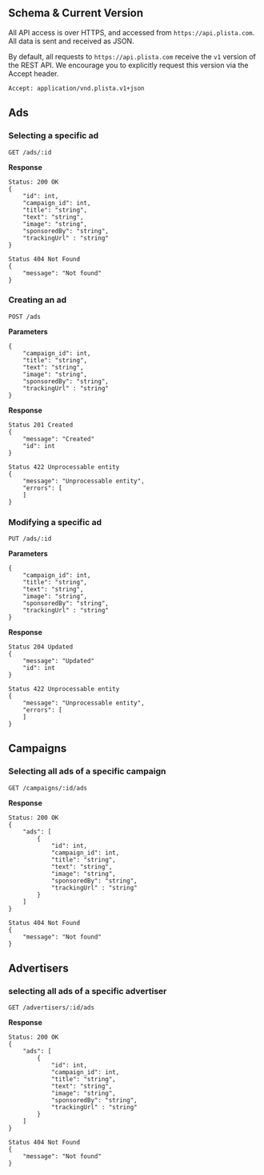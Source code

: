 ## Schema & Current Version

All API access is over HTTPS, and accessed from `https://api.plista.com`. All data is sent and received as JSON.

By default, all requests to `https://api.plista.com` receive the `v1` version of the REST API. We encourage you to explicitly request this version via the Accept header.

```
Accept: application/vnd.plista.v1+json
```

## Ads

### Selecting a specific ad

```
GET /ads/:id
```

**Response**

```
Status: 200 OK
{
    "id": int,
    "campaign_id": int,
    "title": "string",
    "text": "string",
    "image": "string",
    "sponsoredBy": "string",
    "trackingUrl" : "string"
}
```

```
Status 404 Not Found
{
    "message": "Not found"
}
```

### Creating an ad

```
POST /ads
```

**Parameters**

```
{
    "campaign_id": int,
    "title": "string",
    "text": "string",
    "image": "string",
    "sponsoredBy": "string",
    "trackingUrl" : "string"
}
```

**Response**

```
Status 201 Created
{
    "message": "Created"
    "id": int
}
```

```
Status 422 Unprocessable entity
{
    "message": "Unprocessable entity",
    "errors": [
    ]
}
```

### Modifying a specific ad

```
PUT /ads/:id
```

**Parameters**

```
{
    "campaign_id": int,
    "title": "string",
    "text": "string",
    "image": "string",
    "sponsoredBy": "string",
    "trackingUrl" : "string"
}
```

**Response**

```
Status 204 Updated
{
    "message": "Updated"
    "id": int
}
```

```
Status 422 Unprocessable entity
{
    "message": "Unprocessable entity",
    "errors": [
    ]
}
```

## Campaigns

### Selecting all ads of a specific campaign

```
GET /campaigns/:id/ads
```

**Response**

```
Status: 200 OK
{
    "ads": [
        {
            "id": int,
            "campaign_id": int,
            "title": "string",
            "text": "string",
            "image": "string",
            "sponsoredBy": "string",
            "trackingUrl" : "string"
        }
    ]
}
```

```
Status 404 Not Found
{
    "message": "Not found"
}
```

## Advertisers

### selecting all ads of a specific advertiser

```
GET /advertisers/:id/ads
```

**Response**

```
Status: 200 OK
{
    "ads": [
        {
            "id": int,
            "campaign_id": int,
            "title": "string",
            "text": "string",
            "image": "string",
            "sponsoredBy": "string",
            "trackingUrl" : "string"
        }
    ]
}
```

```
Status 404 Not Found
{
    "message": "Not found"
}
```
